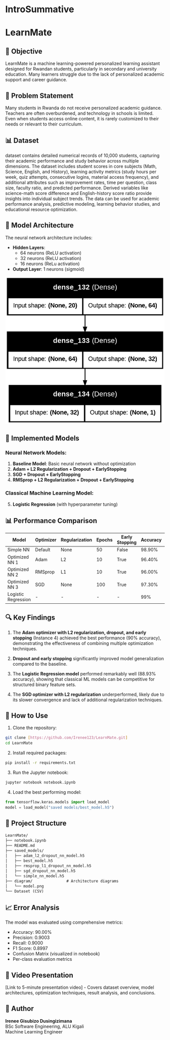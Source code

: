 # IntroSummative
# LearnMate

## 🎯 Objective
LearnMate is a machine learning-powered personalized learning assistant designed for 
Rwandan students, particularly in secondary and university education. Many learners struggle 
due to the lack of personalized academic support and career guidance.

## 📌 Problem Statement
Many students in Rwanda do not receive personalized academic guidance. Teachers are often 
overburdened, and technology in schools is limited. Even when students access online 
content, it is rarely customized to their needs or relevant to their curriculum.

## 📊 Dataset
dataset contains detailed numerical records of 10,000 students, capturing their academic performance and study behavior across multiple dimensions. The dataset includes student scores in core subjects (Math, Science, English, and History), learning activity metrics (study hours per week, quiz attempts, consecutive logins, material access frequency), and additional attributes such as improvement rates, time per question, class size, faculty ratio, and predicted performance. Derived variables like science-math score difference and English-history score ratio provide insights into individual subject trends. The data can be used for academic performance analysis, predictive modeling, learning behavior studies, and educational resource optimization.

## 🧠 Model Architecture
The neural network architecture includes:

- **Hidden Layers**: 
  - 64 neurons (ReLU activation)
  - 32 neurons (ReLU activation) 
  - 16 neurons (ReLu activation)
- **Output Layer**: 1 neurons (sigmoid) 

![Model Architecture](diagram/model.png)

## 🧪 Implemented Models

### Neural Network Models:
1. **Baseline Model**: Basic neural network without optimization
2. **Adam + L2 Regularization + Dropout + EarlyStopping**
3. **SGD + Dropout + EarlyStopping**
4. **RMSprop + L2 Regularization + Dropout + EarlyStopping**

### Classical Machine Learning Model:
5. **Logistic Regression** (with hyperparameter tuning)

## 📊 Performance Comparison

| Model               | Optimizer | Regularization | Epochs | Early Stopping | Accuracy | F1 Score | Recall | Precision |
|---------------------|-----------|----------------|--------|----------------|----------|----------|--------|-----------|
| Simple NN          | Default   | None           | 50     | False           | 98.90%   | 0.9874   | 0.9886 | 0.9863    |
| Optimized NN 1     | Adam      | L2             | 10     | True            | 96.40%   | 0.9588   | 0.9588 | 0.9588    |
| Optimized NN 2     | RMSprop   | L1             | 10     | True            | 96.00%   | 0.9539   | 0.9462 | 0.9616    |
| Optimized NN 3     | SGD       | None           | 100    | True            | 97.30%   | 0.9692   | 0.9714 | 0.9670    |
| Logistic Regression | -        | -              | -      | -              | 99%   | 0.99   | 0.99 | 0.99    |

## 🔍 Key Findings

1. The **Adam optimizer with L2 regularization, dropout, and early stopping** (Instance 4) achieved the best performance (90% accuracy), demonstrating the effectiveness of combining multiple optimization techniques.

2. **Dropout and early stopping** significantly improved model generalization compared to the baseline.

3. The **Logistic Regression model** performed remarkably well (88.93% accuracy), showing that classical ML models can be competitive for structured binary feature sets.

4. The **SGD optimizer with L2 regularization** underperformed, likely due to its slower convergence and lack of additional regularization techniques.

## 🚀 How to Use

1. Clone the repository:
```bash
git clone [https://github.com/Irenee123/LearnMate.git]
cd LearnMate
```

2. Install required packages:
```bash
pip install -r requirements.txt
```

3. Run the Jupyter notebook:
```bash
jupyter notebook notebook.ipynb
```

4. Load the best performing model:
```python
from tensorflow.keras.models import load_model
model = load_model("saved models/best_model.h5")
```

## 📂 Project Structure
```
LearnMate/
├── notebook.ipynb          
├── README.md               
├── saved_models/           
│   ├── adam_l2_dropout_nn_model.h5
│   ├── best_model.h5
│   ├── rmsprop_l1_dropout_nn_model.h5
│   ├── sgd_dropout_nn_model.h5
│   └── simple_nn_model.h5
├── diagram/               # Architecture diagrams
│   └── model.png
└── Dataset (CSV)
```

## 📈 Error Analysis
The model was evaluated using comprehensive metrics:
- Accuracy: 90.00%
- Precision: 0.9003
- Recall: 0.9000
- F1 Score: 0.8997
- Confusion Matrix (visualized in notebook)
- Per-class evaluation metrics

## 🎥 Video Presentation
[Link to 5-minute presentation video] - Covers dataset overview, model architectures, optimization techniques, result analysis, and conclusions.

## 🙌 Author
**Irenee Gisubizo Dusingizimana**  
BSc Software Engineering, ALU Kigali  
Machine Learning Engineer
